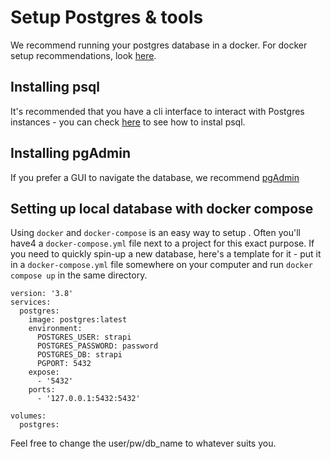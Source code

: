 # Setup Postgres & tools

We recommend running your postgres database in a docker. For docker setup recommendations, look [here](./docker-setup.md).

## Installing psql

It's recommended that you have a cli interface to interact with Postgres instances - you can check [here](https://www.timescale.com/blog/how-to-install-psql-on-mac-ubuntu-debian-windows/) to see how to instal psql.

## Installing pgAdmin

If you prefer a GUI to navigate the database, we recommend [pgAdmin](https://www.pgadmin.org/)

## Setting up local database with docker compose

Using `docker` and `docker-compose` is an easy way to setup . Often you'll have4 a `docker-compose.yml` file next to a project for this exact purpose. If you need to quickly spin-up a new database, here's a template for it - put it in a `docker-compose.yml` file somewhere on your computer and run `docker compose up` in the same directory.

```
version: '3.8'
services:
  postgres:
    image: postgres:latest
    environment:
      POSTGRES_USER: strapi
      POSTGRES_PASSWORD: password
      POSTGRES_DB: strapi
      PGPORT: 5432
    expose:
      - '5432'
    ports:
      - '127.0.0.1:5432:5432'

volumes:
  postgres:
```

Feel free to change the user/pw/db_name to whatever suits you.

